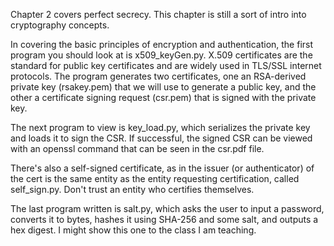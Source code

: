 Chapter 2 covers perfect secrecy. This chapter is still a sort of intro into cryptography concepts.

In covering the basic principles of encryption and authentication, the first program you should look at is x509_keyGen.py.
X.509 certificates are the standard for public key certificates and are widely used in TLS/SSL internet protocols. The program 
generates two certificates, one an RSA-derived private key (rsakey.pem) that we will use to generate a public key, and the 
other a certificate signing request (csr.pem) that is signed with the private key. 

The next program to view is key_load.py, which serializes the private key and loads it to sign the CSR. If successful, the signed CSR 
can be viewed with an openssl command that can be seen in the csr.pdf file.

There's also a self-signed certificate, as in the issuer (or authenticator) of the cert is the same entity as the entity 
requesting certification, called self_sign.py. Don't trust an entity who certifies themselves.

The last program written is salt.py, which asks the user to input a password, converts it to bytes, hashes it using SHA-256 and some
salt, and outputs a hex digest. I might show this one to the class I am teaching. 
